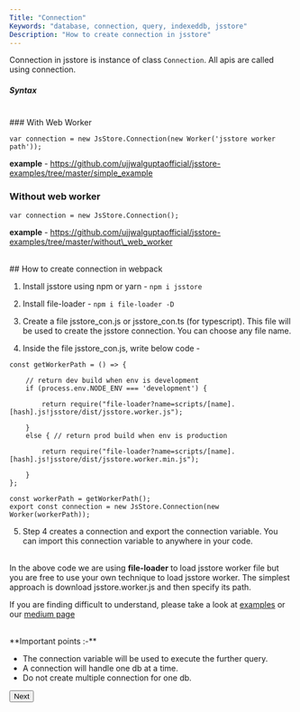 ```yaml
---
Title: "Connection"
Keywords: "database, connection, query, indexeddb, jsstore"
Description: "How to create connection in jsstore"
---
```


Connection in jsstore is instance of class `Connection`. All apis are called using connection.

##### Syntax
<br>
### With Web Worker

```
var connection = new JsStore.Connection(new Worker('jsstore worker path'));

```

**example** - <a target="_blank" href="https://github.com/ujjwalguptaofficial/jsstore-examples/tree/master/simple_example">https://github.com/ujjwalguptaofficial/jsstore-examples/tree/master/simple_example</a>


### Without web worker

```
var connection = new JsStore.Connection();

```

**example** - <a target="_blank" href="https://github.com/ujjwalguptaofficial/jsstore-examples/tree/master/without_web_worker">https://github.com/ujjwalguptaofficial/jsstore-examples/tree/master/without\_web_worker</a>

<div class="margin-top-30px top-border margin-bottom-20px"></div>
<br>
## How to create connection in webpack
<br>

1. Install jsstore using npm or yarn - `npm i jsstore`

2. Install file-loader -  `npm i file-loader -D`

3. Create a file jsstore\_con.js or jsstore\_con.ts (for typescript). This file will be used to create the jsstore connection. You can choose any file name.

4. Inside the file jsstore\_con.js, write below code - 

```
const getWorkerPath = () => {

    // return dev build when env is development
    if (process.env.NODE_ENV === 'development') {
        
        return require("file-loader?name=scripts/[name].[hash].js!jsstore/dist/jsstore.worker.js");

    }
    else { // return prod build when env is production
        
        return require("file-loader?name=scripts/[name].[hash].js!jsstore/dist/jsstore.worker.min.js");
        
    }
};

const workerPath = getWorkerPath();
export const connection = new JsStore.Connection(new Worker(workerPath));
```

5. Step 4 creates a connection and export the connection variable. You can import this connection variable to anywhere in your code.

<br>In the above code we are using **file-loader** to load jsstore worker file but you are free to use your own technique to load jsstore worker. The simplest approach is download jsstore.worker.js and then specify its path.  

If you are finding difficult to understand, please take a look at [examples](https://github.com/ujjwalguptaofficial/jsstore-examples) or our [medium page](https://medium.com/jsstore) 

<br>
**Important points :-**  

*   The connection variable will be used to execute the further query.
*   A connection will handle one db at a time.
*   Do not create multiple connection for one db.


<p class="margin-top-40px center-align">
      <button class="btn info btnNext">Next</button>
</p>